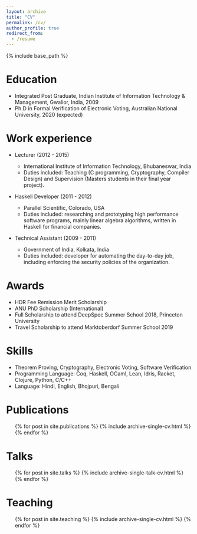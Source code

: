 ```yaml
---
layout: archive
title: "CV"
permalink: /cv/
author_profile: true
redirect_from:
  - /resume
---
```


{% include base_path %}

Education
======
* Integrated Post Graduate, Indian Institute of Information Technology & Management, Gwalior, India, 2009
* Ph.D in Formal Verification of Electronic Voting, Australian National University, 2020 (expected)

Work experience
======
* Lecturer (2012 - 2015)
  * International Institute of Information Technology, Bhubaneswar, India 
  * Duties included: Teaching (C programming, Cryptography, Compiler Design) and Supervision (Masters students in their final year project).
  

* Haskell Developer (2011 - 2012) 
  * Parallel Scientific, Colorado, USA
  * Duties included: researching and prototyping high performance software programs, mainly linear algebra algorithms, written in Haskell for financial companies.
 
 
* Technical Assistant (2009 - 2011)
  * Government of India, Kolkata, India
  * Duties included:  developer for automating the day-to-day job, including enforcing the security policies of the organization.

Awards
======
* HDR Fee Remission Merit Scholarship
* ANU PhD Scholarship (International)
* Full Scholarship to attend DeepSpec Summer School 2018, Princeton University
* Travel Scholarship to attend Marktoberdorf Summer School 2019


Skills
======
* Theorem Proving, Cryptography, Electronic Voting, Software Verification
* Programming Language: Coq, Haskell, OCaml, Lean, Idris, Racket, Clojure, Python, C/C++
* Language: Hindi, English, Bhojpuri, Bengali

Publications
======
  <ul>{% for post in site.publications %}
    {% include archive-single-cv.html %}
  {% endfor %}</ul>
  
Talks
======
  <ul>{% for post in site.talks %}
    {% include archive-single-talk-cv.html %}
  {% endfor %}</ul>
  
Teaching
======
  <ul>{% for post in site.teaching %}
    {% include archive-single-cv.html %}
  {% endfor %}</ul>
  
